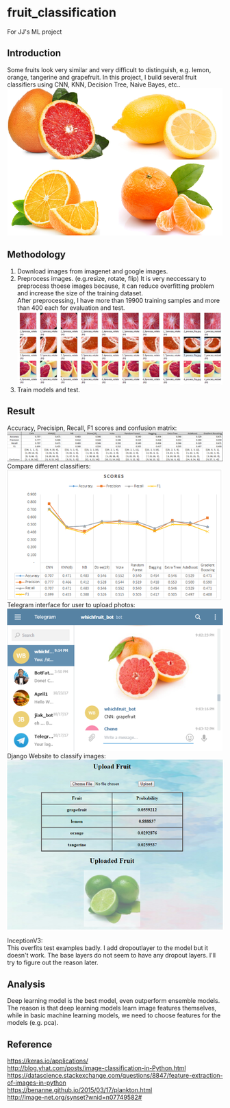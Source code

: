 # fruit_classification
For JJ's ML project

## Introduction
Some fruits look very similar and very difficult to distinguish, e.g. lemon, orange, tangerine and grapefruit. In this project, I build several fruit classifiers using CNN, KNN, Decision Tree, Naive Bayes, etc.. </br>
![fruits](/fruits.png)

## Methodology
1. Download images from imagenet and google images. 
2. Preprocess images. (e.g.resize, rotate, flip) It is very neccessary to preprocess thoese images because, it can reduce overfitting problem and increase the size of the training dataset. <br>
After preprocessing, I have more than 19900 training samples and more than 400 each for evaluation and test.
![fruits](/preprocess.png)
3. Train models and test.

## Result

Accuracy, Precisipn, Recall, F1 scores and confusion matrix: </br>
![fruits](/scores.png)
</br>
Compare different classifiers: </br>
![fruits](/plot.png)
</br>
Telegram interface for user to upload photos: </br>
![fruits](/telegram.png)
</br>
Django Website to classify images: </br>
![fruits](/web.png)

InceptionV3: </br>
This overfits test examples badly. I add dropoutlayer to the model but it doesn't work. The base layers do not seem to have any dropout layers. I'll try to figure out the reason later. </br>

## Analysis
Deep learning model is the best model, even outperform ensemble models. The reason is that deep learning models learn image features themselves, while in basic machine learning models, we need to choose features for the models (e.g. pca).

## Reference
https://keras.io/applications/ </br>
http://blog.yhat.com/posts/image-classification-in-Python.html </br>
https://datascience.stackexchange.com/questions/8847/feature-extraction-of-images-in-python </br>
https://benanne.github.io/2015/03/17/plankton.html </br>
http://image-net.org/synset?wnid=n07749582#
